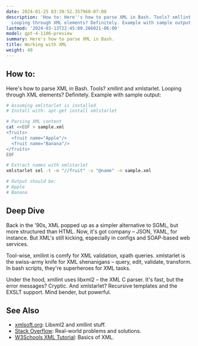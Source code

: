 ```yaml
---
date: 2024-01-25 03:39:52.357960-07:00
description: 'How to: Here''s how to parse XML in Bash. Tools? xmllint and xmlstarlet.
  Looping through XML elements? Definitely. Example with sample output.'
lastmod: '2024-03-13T22:45:00.266021-06:00'
model: gpt-4-1106-preview
summary: Here's how to parse XML in Bash.
title: Working with XML
weight: 40
---
```


## How to:
Here's how to parse XML in Bash. Tools? xmllint and xmlstarlet. Looping through XML elements? Definitely. Example with sample output:

```bash
# Assuming xmlstarlet is installed
# Install with: apt-get install xmlstarlet

# Parsing XML content
cat <<EOF > sample.xml
<fruits>
  <fruit name="Apple"/>
  <fruit name="Banana"/>
</fruits>
EOF

# Extract names with xmlstarlet
xmlstarlet sel -t -m "//fruit" -v "@name" -n sample.xml

# Output should be:
# Apple
# Banana
```

## Deep Dive
Back in the '90s, XML popped up as a simpler alternative to SGML, but more structured than HTML. Now, it's got company – JSON, YAML, for instance. But XML's still kicking, especially in configs and SOAP-based web services. 

Tool-wise, xmllint is comfy for XML validation, xpath queries. xmlstarlet is the swiss-army knife for XML shenanigans – query, edit, validate, transform. In bash scripts, they're superheroes for XML tasks.

Under the hood, xmllint uses libxml2 – the XML C parser. It's fast, but the error messages? Cryptic. And xmlstarlet? Recursive templates and the EXSLT support. Mind bender, but powerful.

## See Also
- [xmlsoft.org](http://xmlsoft.org/): Libxml2 and xmllint stuff.
- [Stack Overflow](https://stackoverflow.com/questions/tagged/xml+bash): Real-world problems and solutions.
- [W3Schools XML Tutorial](https://www.w3schools.com/xml/): Basics of XML.
